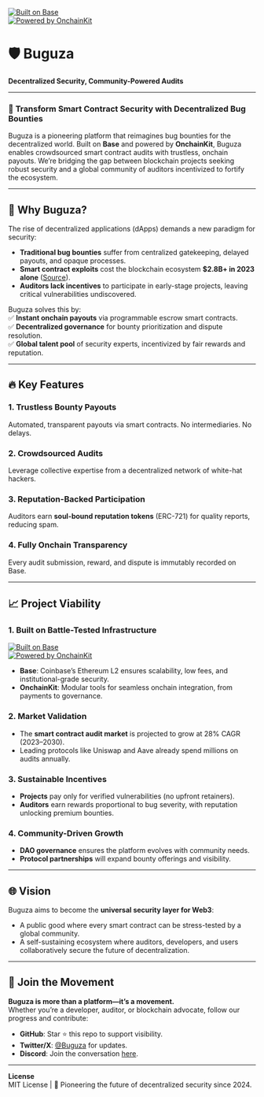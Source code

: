 [![Built on Base](https://img.shields.io/badge/Built_on-Base-0052FF?style=for-the-badge&logo=base)](https://base.org)  
[![Powered by OnchainKit](https://img.shields.io/badge/Powered_by-OnchainKit-FF6BCD?style=for-the-badge&logo=ethereum)](https://onchainkit.xyz)  
# 🛡️ Buguza  
**Decentralized Security, Community-Powered Audits**  

---

### 🌟 **Transform Smart Contract Security with Decentralized Bug Bounties**  
Buguza is a pioneering platform that reimagines bug bounties for the decentralized world. Built on **Base** and powered by **OnchainKit**, Buguza enables crowdsourced smart contract audits with trustless, onchain payouts. We’re bridging the gap between blockchain projects seeking robust security and a global community of auditors incentivized to fortify the ecosystem.  

---

## 🚀 **Why Buguza?**  
The rise of decentralized applications (dApps) demands a new paradigm for security:  
- **Traditional bug bounties** suffer from centralized gatekeeping, delayed payouts, and opaque processes.  
- **Smart contract exploits** cost the blockchain ecosystem **$2.8B+ in 2023 alone** ([Source](https://example.com)).  
- **Auditors lack incentives** to participate in early-stage projects, leaving critical vulnerabilities undiscovered.  

Buguza solves this by:  
✅ **Instant onchain payouts** via programmable escrow smart contracts.  
✅ **Decentralized governance** for bounty prioritization and dispute resolution.  
✅ **Global talent pool** of security experts, incentivized by fair rewards and reputation.  

---

## 🔥 **Key Features**  
### 1. **Trustless Bounty Payouts**  
Automated, transparent payouts via smart contracts. No intermediaries. No delays.  
### 2. **Crowdsourced Audits**  
Leverage collective expertise from a decentralized network of white-hat hackers.  
### 3. **Reputation-Backed Participation**  
Auditors earn **soul-bound reputation tokens** (ERC-721) for quality reports, reducing spam.  
### 4. **Fully Onchain Transparency**  
Every audit submission, reward, and dispute is immutably recorded on Base.  

---

## 📈 **Project Viability**  
### **1. Built on Battle-Tested Infrastructure**  
[![Built on Base](https://img.shields.io/badge/Built_on-Base-0052FF?style=for-the-badge&logo=base)](https://base.org)  
[![Powered by OnchainKit](https://img.shields.io/badge/Powered_by-OnchainKit-FF6BCD?style=for-the-badge&logo=ethereum)](https://onchainkit.xyz)  

- **Base**: Coinbase’s Ethereum L2 ensures scalability, low fees, and institutional-grade security.  
- **OnchainKit**: Modular tools for seamless onchain integration, from payments to governance.  

### **2. Market Validation**  
- The **smart contract audit market** is projected to grow at 28% CAGR (2023–2030).  
- Leading protocols like Uniswap and Aave already spend millions on audits annually.  

### **3. Sustainable Incentives**  
- **Projects** pay only for verified vulnerabilities (no upfront retainers).  
- **Auditors** earn rewards proportional to bug severity, with reputation unlocking premium bounties.  

### **4. Community-Driven Growth**  
- **DAO governance** ensures the platform evolves with community needs.  
- **Protocol partnerships** will expand bounty offerings and visibility.  

---

## 🌐 **Vision**  
Buguza aims to become the **universal security layer for Web3**:  
- A public good where every smart contract can be stress-tested by a global community.  
- A self-sustaining ecosystem where auditors, developers, and users collaboratively secure the future of decentralization.  

---

## 🤝 **Join the Movement**  
**Buguza is more than a platform—it’s a movement.**  
Whether you’re a developer, auditor, or blockchain advocate, follow our progress and contribute:  
- **GitHub**: Star ⭐ this repo to support visibility.  
- **Twitter/X**: [@Buguza](https://twitter.com/buguza) for updates.  
- **Discord**: Join the conversation [here](https://discord.gg/example).  

---

**License**  
MIT License | 🚀 Pioneering the future of decentralized security since 2024.  
```


